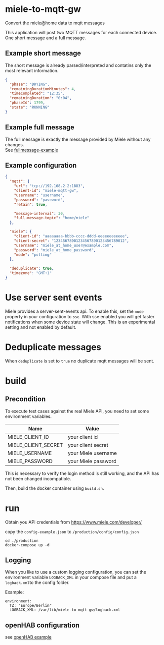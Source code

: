 # miele-to-mqtt-gw

Convert the miele@home data to mqtt messages

This application will post two MQTT messages for each connected device. One short message and a full message.

## Example short message

The short message is already parsed/interpreted and contatins only the most relevant information.

```json
{
  "phase": "DRYING",
  "remainingDurationMinutes": 4,
  "timeCompleted": "12:35",
  "remainingDuration": "0:04",
  "phaseId": 1799,
  "state": "RUNNING"
}
```

## Example full message

The full message is exactly the message provided by Miele without any changes.  
See [fullmessage-example](fullmessage-example.md)

## Example configuration

```json
{
  "mqtt": {
    "url": "tcp://192.168.2.2:1883",
    "client-id": "miele-mqtt-gw",
    "username": "username",
    "password": "password",
    "retain": true,

    "message-interval": 30,
    "full-message-topic": "home/miele"
  },

  "miele": {
    "client-id": "aaaaaaaa-bbbb-cccc-dddd-eeeeeeeeeeee",
    "client-secret": "12345678901234567890123456789012",
    "username": "miele_at_home_user@example.com",
    "password": "miele_at_home_password",
    "mode": "polling"
  },
  
  "deduplicate": true,
  "timezone": "GMT+1"
}
```

# Use server sent events

Miele provides a server-sent-events api. To enable this, set the `mode`
property in your configuration to `sse`. With sse enabled you will get faster notifications when some device state will
change. This is an experimental setting and not enabled by default.

# Deduplicate messages

When `deduplicate` is set to `true` no duplicate mqtt messages will be sent.

# build

## Precondition

To execute test cases against the real Miele API, you need to set some environment variables.

| Name                | Value               |
| ------------------- | ------------------- |
| MIELE_CLIENT_ID     | your client id      |
| MIELE_CLIENT_SECRET | your client secret  |
| MIELE_USERNAME      | your Miele username |
| MIELE_PASSWORD      | your Miele password |

This is necessary to verify the login method is still working, and the API has not been changed incompatible.

Then, build the docker container using `build.sh`.

# run

Obtain you API credentials from https://www.miele.com/developer/

copy the `config-example.json` to `/production/config/config.json`

```
cd ./production
docker-compose up -d
```

## Logging

When you like to use a custom logging configuration, you can set the environment variable `LOGBACK_XML` in your compose
file and put a `logback.xml`to the config folder.

Example:

```
environment:
  TZ: "Europe/Berlin"
  LOGBACK_XML: /var/lib/miele-to-mqtt-gw/logback.xml
```

## openHAB configuration

see [openHAB example](openHAB.md)
